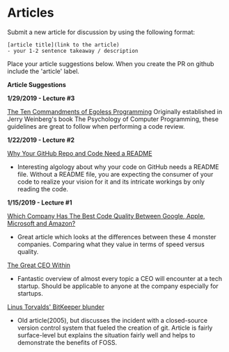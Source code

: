 # Articles

Submit a new article for discussion by using the following format:

```
[article title](link to the article)
- your 1-2 sentence takeaway / description
```

Place your article suggestions below.  When you create the PR on github include the 'article' label.

**Article Suggestions**


**1/29/2019 - Lecture #3**

[The Ten Commandments of Egoless Programming](https://blog.codinghorror.com/the-ten-commandments-of-egoless-programming/)
Originally established in Jerry Weinberg's book The Psychology of Computer Programming, these guidelines are great to follow when performing a code review.

**1/22/2019 - Lecture #2**

[Why Your GitHub Repo and Code Need a README](https://blogs.cisco.com/developer/your_repo_readme)
- Interesting algology about why your code on GitHub needs a README file. Without a README file, you are expecting the consumer of your code to realize your vision for it and its intricate workings by only reading the code.

**1/15/2019 - Lecture #1**

[Which Company Has The Best Code Quality Between Google, Apple, Microsoft and Amazon?](https://www.forbes.com/sites/quora/2019/01/02/which-company-has-the-best-code-quality-between-google-apple-microsoft-and-amazon/#518d8c49d4e7)
- Great article which looks at the differences between these 4 monster companies.  Comparing what they value in terms of speed versus quality.

[The Great CEO Within](https://docs.google.com/document/d/1ZJZbv4J6FZ8Dnb0JuMhJxTnwl-dwqx5xl0s65DE3wO8/preview#)
- Fantastic overview of almost every topic a CEO will encounter at a tech startup.  Should be applicable to anyone at the company especially for startups.

[Linus Torvalds' BitKeeper blunder](https://www.infoworld.com/article/2670360/operating-systems/linus-torvalds--bitkeeper-blunder.html)
- Old article(2005), but discusses the incident with a closed-source version control system that fueled the creation of git. Article is fairly surface-level but explains the situation fairly well and helps to demonstrate the benefits of FOSS.